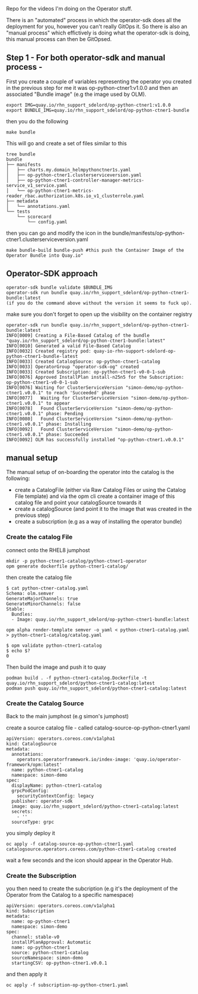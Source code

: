 Repo for the videos I'm doing on the Operator stuff.

There is an "automated" process in which the operator-sdk does all the deployment for you, however you can't really GitOps it. So there is also an "manual process" which effictively is doing what the operator-sdk is doing, this manual process can then be GitOpsed.


## Step 1 - For both operator-sdk and manual process - 

First you create a couple of variables representing the operator you created in the previous step
for me it was op-python-ctner1:v1.0.0 and then an associated "Bundle image" (e.g the image used by OLM).

```
export IMG=quay.io/rhn_support_sdelord/op-python-ctner1:v1.0.0
export BUNDLE_IMG=quay.io/rhn_support_sdelord/op-python-ctner1-bundle
```

then you do the following
```
make bundle
```
This will go and create a set of files similar to this

```
tree bundle
bundle
├── manifests
│   ├── charts.my.domain_helmpythonctner1s.yaml
│   ├── op-python-ctner1.clusterserviceversion.yaml
│   ├── op-python-ctner1-controller-manager-metrics-service_v1_service.yaml
│   └── op-python-ctner1-metrics-reader_rbac.authorization.k8s.io_v1_clusterrole.yaml
├── metadata
│   └── annotations.yaml
└── tests
    └── scorecard
        └── config.yaml
```

then you can go and modify the icon in the bundle/manifests/op-python-ctner1.clusterserviceversion.yaml

```
make bundle-build bundle-push #this push the Container Image of the Operator Bundle into Quay.io"
```
## Operator-SDK approach
```
operator-sdk bundle validate $BUNDLE_IMG
operator-sdk run bundle quay.io/rhn_support_sdelord/op-python-ctner1-bundle:latest
(if you do the command above without the version it seems to fuck up). 
```
make sure you don't forget to open up the visibility on the container registry

```
operator-sdk run bundle quay.io/rhn_support_sdelord/op-python-ctner1-bundle:latest
INFO[0009] Creating a File-Based Catalog of the bundle "quay.io/rhn_support_sdelord/op-python-ctner1-bundle:latest"
INFO[0010] Generated a valid File-Based Catalog
INFO[0032] Created registry pod: quay-io-rhn-support-sdelord-op-python-ctner1-bundle-latest
INFO[0033] Created CatalogSource: op-python-ctner1-catalog
INFO[0033] OperatorGroup "operator-sdk-og" created
INFO[0033] Created Subscription: op-python-ctner1-v0-0-1-sub
INFO[0076] Approved InstallPlan install-n25n5 for the Subscription: op-python-ctner1-v0-0-1-sub
INFO[0076] Waiting for ClusterServiceVersion "simon-demo/op-python-ctner1.v0.0.1" to reach 'Succeeded' phase
INFO[0077]   Waiting for ClusterServiceVersion "simon-demo/op-python-ctner1.v0.0.1" to appear
INFO[0078]   Found ClusterServiceVersion "simon-demo/op-python-ctner1.v0.0.1" phase: Pending
INFO[0080]   Found ClusterServiceVersion "simon-demo/op-python-ctner1.v0.0.1" phase: Installing
INFO[0092]   Found ClusterServiceVersion "simon-demo/op-python-ctner1.v0.0.1" phase: Succeeded
INFO[0092] OLM has successfully installed "op-python-ctner1.v0.0.1"
```

## manual setup
The manual setup of on-boarding the operator into the catalog is the following:

 - create a CatalogFile (either via Raw Catalog Files or using the Catalog File template) and via the opm cli create a container image of this catalog file and point your catalogSource towards it
 - create a catalogSource (and point it to the image that was created in the previous step)
 - create a subscription (e.g as a way of installing the operator bundle)

### Create the catalog File
connect onto the RHEL8 jumphost

```
mkdir -p python-ctner1-catalog/python-ctner1-operator
opm generate dockerfile python-ctner1-catalog/
```

then create the catalog file 
```
$ cat python-ctner-catalog.yaml
Schema: olm.semver
GenerateMajorChannels: true
GenerateMinorChannels: false
Stable:
  Bundles:
  - Image: quay.io/rhn_support_sdelord/op-python-ctner1-bundle:latest
```
```
opm alpha render-template semver -o yaml < python-ctner1-catalog.yaml > python-ctner1-catalog/catalog.yaml

$ opm validate python-ctner1-catalog
$ echo $?
0
```
Then build the image and push it to quay
```
podman build . -f python-ctner1-catalog.Dockerfile -t quay.io/rhn_support_sdelord/python-ctner1-catalog:latest
podman push quay.io/rhn_support_sdelord/python-ctner1-catalog:latest
```

### Create the Catalog Source
Back to the main jumphost (e.g simon's jumphost)

create a source catalog file - called catalog-source-op-python-ctner1.yaml
```
apiVersion: operators.coreos.com/v1alpha1
kind: CatalogSource
metadata:
  annotations:
    operators.operatorframework.io/index-image: 'quay.io/operator-framework/opm:latest'
  name: python-ctner1-catalog
  namespace: simon-demo
spec:
  displayName: python-ctner1-catalog
  grpcPodConfig:
    securityContextConfig: legacy
  publisher: operator-sdk
  image: quay.io/rhn_support_sdelord/python-ctner1-catalog:latest
  secrets:
    - ''
  sourceType: grpc
```

you simply deploy it
```
oc apply -f catalog-source-op-python-ctner1.yaml
catalogsource.operators.coreos.com/python-ctner1-catalog created
```
wait a few seconds and the icon should appear in the Operator Hub.

### Create the Subscription
you then need to create the subcription (e.g it's the deployment of the Operator from the Catalog to a specific namespace)

```
apiVersion: operators.coreos.com/v1alpha1
kind: Subscription
metadata:
  name: op-python-ctner1
  namespace: simon-demo
spec:
  channel: stable-v0
  installPlanApproval: Automatic
  name: op-python-ctner1
  source: python-ctner1-catalog
  sourceNamespace: simon-demo
  startingCSV: op-python-ctner1.v0.0.1
```
and then apply it

```
oc apply -f subscription-op-python-ctner1.yaml
```



